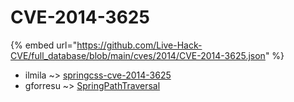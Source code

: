 # CVE-2014-3625
{% embed url="https://github.com/Live-Hack-CVE/full_database/blob/main/cves/2014/CVE-2014-3625.json" %}

* ilmila ~> [springcss-cve-2014-3625](https://www.alice-snow.ru/2014/database/cve-2014-3625/springcss-cve-2014-3625-ilmila)
* gforresu ~> [SpringPathTraversal](https://www.alice-snow.ru/2014/database/cve-2014-3625/springpathtraversal-gforresu)
